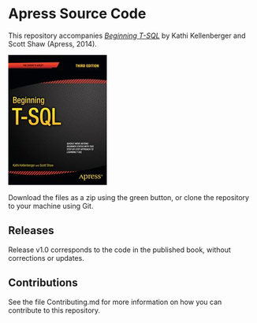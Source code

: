 # Apress Source Code

This repository accompanies [*Beginning T-SQL*](http://www.apress.com/9781484200476) by Kathi Kellenberger and Scott Shaw (Apress, 2014).

![Cover image](9781484200476.jpg)

Download the files as a zip using the green button, or clone the repository to your machine using Git.

## Releases

Release v1.0 corresponds to the code in the published book, without corrections or updates.

## Contributions

See the file Contributing.md for more information on how you can contribute to this repository.

